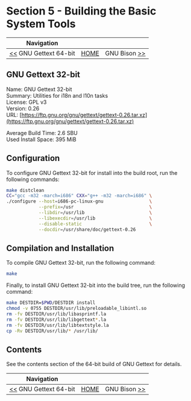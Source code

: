 # Section 5 - Building the Basic System Tools

| Navigation |||
| --- | --- | ---: |
| [<<](./GNUGettext64bit.md) GNU Gettext 64-bit | [HOME](../README.md) | GNU Bison [>>](./GNUBison.md) |

## GNU Gettext 32-bit

Name: GNU Gettext 32-bit<br />
Summary: Utilities for i18n and l10n tasks<br />
License: GPL v3<br />
Version: 0.26<br />
URL: [https://ftp.gnu.org/gnu/gettext/gettext-0.26.tar.xz](https://ftp.gnu.org/gnu/gettext/gettext-0.26.tar.xz)<br />

Average Build Time: 2.6 SBU<br />
Used Install Space: 395 MiB<br />

## Configuration

To configure GNU Gettext 32-bit for install into the build root, run the following commands:

```bash
make distclean
CC="gcc -m32 -march=i686" CXX="g++ -m32 -march=i686" \
./configure --host=i686-pc-linux-gnu                 \
            --prefix=/usr                            \
            --libdir=/usr/lib                        \
            --libexecdir=/usr/lib                    \
            --disable-static                         \
            --docdir=/usr/share/doc/gettext-0.26
```

## Compilation and Installation

To compile GNU Gettext 32-bit, run the following command:

```bash
make
```

Finally, to install GNU Gettext 32-bit into the build tree, run the following command:

```bash
make DESTDIR=$PWD/DESTDIR install
chmod -v 0755 DESTDIR/usr/lib/preloadable_libintl.so
rm -fv DESTDIR/usr/lib/libasprintf.la
rm -fv DESTDIR/usr/lib/libgettext*.la
rm -fv DESTDIR/usr/lib/libtextstyle.la
cp -Rv DESTDIR/usr/lib/* /usr/lib/
```

## Contents

See the contents section of the 64-bit build of GNU Gettext for details.

| Navigation |||
| --- | --- | ---: |
| [<<](./GNUGettext64bit.md) GNU Gettext 64-bit | [HOME](../README.md) | GNU Bison [>>](./GNUBison.md) |
